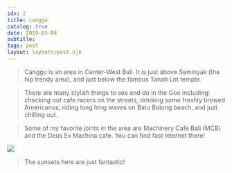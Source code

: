 ```yaml
---
idx: 2
title: canggu
catalog: true
date: 2019-03-08
subtitle:
tags: post
layout: layouts/post.njk
---
```


> Canggu is an area in Center-West Bali. It is just above Seminyak (the hip trendy area), and just below the famous Tanah Lot temple.

> There are many stylish things to see and do in the Goo including: checking out cafe racers on the streets, drinking some freshly brewed Americanos, riding long long waves on Batu Bolong beach, and just chilling out.

> Some of my favorite joints in the area are Machinery Cafe Bali (MCB) and the Deus Ex Machina cafe. You can find fast internet there!

<img src='https://i.imgur.com/ISoRflP.jpg' class='img-rounded'>

> The sunsets here are just fantastic!

